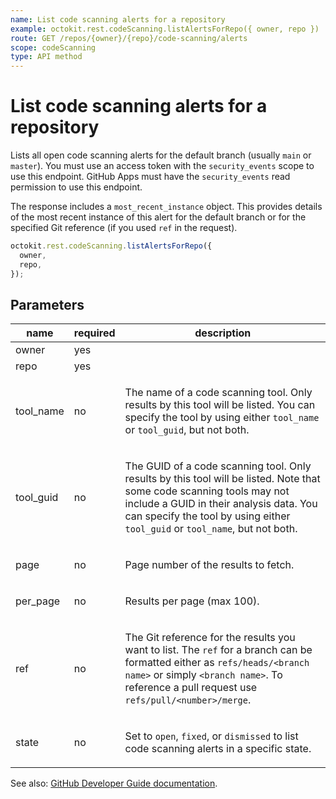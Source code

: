 ```yaml
---
name: List code scanning alerts for a repository
example: octokit.rest.codeScanning.listAlertsForRepo({ owner, repo })
route: GET /repos/{owner}/{repo}/code-scanning/alerts
scope: codeScanning
type: API method
---
```


# List code scanning alerts for a repository

Lists all open code scanning alerts for the default branch (usually `main`
or `master`). You must use an access token with the `security_events` scope to use
this endpoint. GitHub Apps must have the `security_events` read permission to use
this endpoint.

The response includes a `most_recent_instance` object.
This provides details of the most recent instance of this alert
for the default branch or for the specified Git reference
(if you used `ref` in the request).

```js
octokit.rest.codeScanning.listAlertsForRepo({
  owner,
  repo,
});
```

## Parameters

<table>
  <thead>
    <tr>
      <th>name</th>
      <th>required</th>
      <th>description</th>
    </tr>
  </thead>
  <tbody>
    <tr><td>owner</td><td>yes</td><td>

</td></tr>
<tr><td>repo</td><td>yes</td><td>

</td></tr>
<tr><td>tool_name</td><td>no</td><td>

The name of a code scanning tool. Only results by this tool will be listed. You can specify the tool by using either `tool_name` or `tool_guid`, but not both.

</td></tr>
<tr><td>tool_guid</td><td>no</td><td>

The GUID of a code scanning tool. Only results by this tool will be listed. Note that some code scanning tools may not include a GUID in their analysis data. You can specify the tool by using either `tool_guid` or `tool_name`, but not both.

</td></tr>
<tr><td>page</td><td>no</td><td>

Page number of the results to fetch.

</td></tr>
<tr><td>per_page</td><td>no</td><td>

Results per page (max 100).

</td></tr>
<tr><td>ref</td><td>no</td><td>

The Git reference for the results you want to list. The `ref` for a branch can be formatted either as `refs/heads/<branch name>` or simply `<branch name>`. To reference a pull request use `refs/pull/<number>/merge`.

</td></tr>
<tr><td>state</td><td>no</td><td>

Set to `open`, `fixed`, or `dismissed` to list code scanning alerts in a specific state.

</td></tr>
  </tbody>
</table>

See also: [GitHub Developer Guide documentation](https://docs.github.com/rest/reference/code-scanning#list-code-scanning-alerts-for-a-repository).
